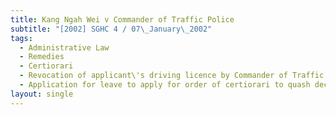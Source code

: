 ```yaml
---
title: Kang Ngah Wei v Commander of Traffic Police
subtitle: "[2002] SGHC 4 / 07\_January\_2002"
tags:
  - Administrative Law
  - Remedies
  - Certiorari
  - Revocation of applicant\'s driving licence by Commander of Traffic Police
  - Application for leave to apply for order of certiorari to quash decision
layout: single
---
```


